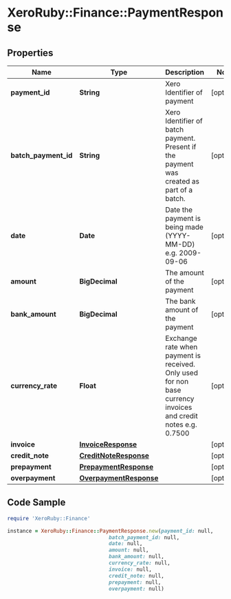 # XeroRuby::Finance::PaymentResponse

## Properties

Name | Type | Description | Notes
------------ | ------------- | ------------- | -------------
**payment_id** | **String** | Xero Identifier of payment | [optional] 
**batch_payment_id** | **String** | Xero Identifier of batch payment. Present if the payment was created as part of a batch. | [optional] 
**date** | **Date** | Date the payment is being made (YYYY-MM-DD) e.g. 2009-09-06 | [optional] 
**amount** | **BigDecimal** | The amount of the payment | [optional] 
**bank_amount** | **BigDecimal** | The bank amount of the payment | [optional] 
**currency_rate** | **Float** | Exchange rate when payment is received. Only used for non base currency invoices and credit notes e.g. 0.7500 | [optional] 
**invoice** | [**InvoiceResponse**](InvoiceResponse.md) |  | [optional] 
**credit_note** | [**CreditNoteResponse**](CreditNoteResponse.md) |  | [optional] 
**prepayment** | [**PrepaymentResponse**](PrepaymentResponse.md) |  | [optional] 
**overpayment** | [**OverpaymentResponse**](OverpaymentResponse.md) |  | [optional] 

## Code Sample

```ruby
require 'XeroRuby::Finance'

instance = XeroRuby::Finance::PaymentResponse.new(payment_id: null,
                                 batch_payment_id: null,
                                 date: null,
                                 amount: null,
                                 bank_amount: null,
                                 currency_rate: null,
                                 invoice: null,
                                 credit_note: null,
                                 prepayment: null,
                                 overpayment: null)
```


